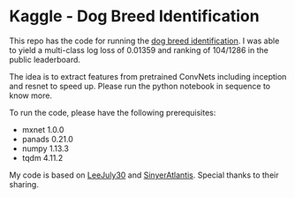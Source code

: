 # Kaggle - Dog Breed Identification

This repo has the code for running the [dog breed identification](https://www.kaggle.com/c/dog-breed-identification). I was able to yield a multi-class log loss of 0.01359 and ranking of 104/1286 in the public leaderboard.

The idea is to extract features from pretrained ConvNets including inception and resnet to speed up. Please run the python notebook in sequence to know more.

To run the code, please have the following prerequisites:
- mxnet 1.0.0
- panads 0.21.0
- numpy 1.13.3
- tqdm 4.11.2

My code is based on [LeeJuly30](https://github.com/LeeJuly30/ImageNet) and [SinyerAtlantis](https://github.com/SinyerAtlantis/deep_learning_gluon/). Special thanks to their sharing.

